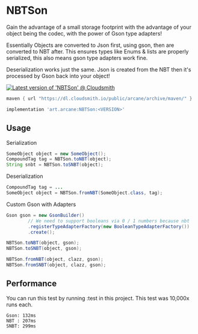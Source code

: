 # NBTSon

Gain the advantage of a small storage footprint with the advantage of your object being the codec, with the power of Gson type adapters!

Essentially Objects are converted to Json first, using gson, then are converted to NBT after. This ensures types like Enums & lists are properly serialized, this also means gson type adapters work fine.

Deserialization works just the same. Json is created from the NBT then it's processed by Gson back into your object!

[![Latest version of 'NBTSon' @ Cloudsmith](https://api-prd.cloudsmith.io/v1/badges/version/arcane/archive/maven/NBTSon/latest/a=noarch;xg=art.arcane/?render=true&show_latest=true)](https://cloudsmith.io/~arcane/repos/archive/packages/detail/maven/NBTSon/latest/a=noarch;xg=art.arcane/)

```groovy
maven { url "https://dl.cloudsmith.io/public/arcane/archive/maven/" }
```

```groovy
implementation 'art.arcane:NBTSon:<VERSION>'
```

## Usage

Serialization
```java
SomeObject object = new SomeObject();
CompoundTag tag = NBTSon.toNBT(object);
String snbt = NBTSon.toSNBT(object);
```

Deserialization
```java
CompoundTag tag = ...
SomeObject object = NBTSon.fromNBT(SomeObject.class, tag);
```

Custom Gson with Adapters
```java
Gson gson = new GsonBuilder()
        // We need to support booleans via 0 / 1 numbers because nbt
        .registerTypeAdapterFactory(new BooleanTypeAdapterFactory())
        .create();

NBTSon.toNBT(object, gson);
NBTSon.toSNBT(object, gson);

NBTSon.fromNBT(object, clazz, gson);
NBTSon.fromSNBT(object, clazz, gson);
```

## Performance
You can run this test by running :test in this project. This test was 10,000x runs each.

```
Gson: 132ms
NBT : 207ms
SNBT: 299ms
```